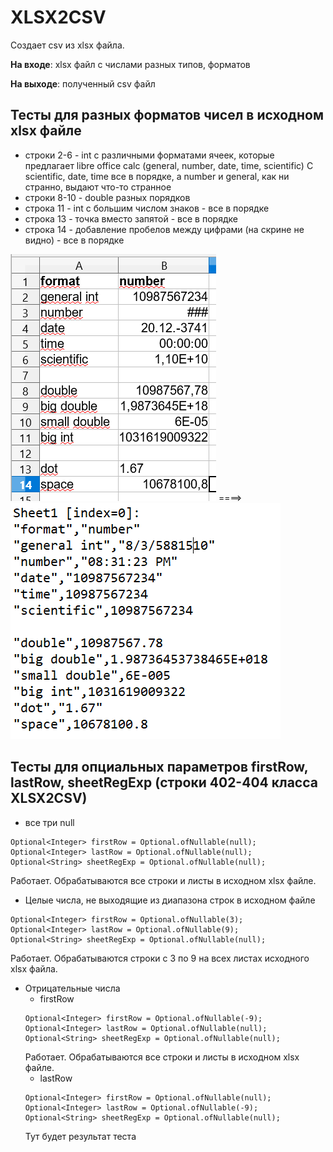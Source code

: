 # XLSX2CSV

Создает csv из xlsx файла.

**На входе**: xlsx файл с числами разных типов, форматов

**На выходе**: полученный csv файл


## Тесты для разных форматов чисел в исходном xlsx файле

* строки 2-6 - int с различными форматами ячеек, которые предлагает libre office calc (general, number, date, time, scientific)
C scientific, date, time все в порядке, а number и general, как ни странно, выдают что-то странное
* строки 8-10 - double разных порядков
* строка 11 - int с большим числом знаков - все в порядке
* строка 13 - точка вместо запятой - все в порядке
* строка 14 - добавление пробелов между цифрами (на скрине не видно) - все в порядке

![from](/img/xl.PNG)  ====>  ![to](img/csv.PNG)

## Тесты для опциальных параметров firstRow, lastRow, sheetRegExp (строки 402-404 класса XLSX2CSV)

* все три null
```
Optional<Integer> firstRow = Optional.ofNullable(null);
Optional<Integer> lastRow = Optional.ofNullable(null);
Optional<String> sheetRegExp = Optional.ofNullable(null);
```
Работает. Обрабатываются все строки и листы в исходном xlsx файле.

* Целые числа, не выходящие из диапазона строк в исходном файле
```
Optional<Integer> firstRow = Optional.ofNullable(3);
Optional<Integer> lastRow = Optional.ofNullable(9);
Optional<String> sheetRegExp = Optional.ofNullable(null);
```
Работает. Обрабатываются строки с 3 по 9 на всех листах исходного xlsx файла.

* Отрицательные числа
  * firstRow
  ```
  Optional<Integer> firstRow = Optional.ofNullable(-9);
  Optional<Integer> lastRow = Optional.ofNullable(null);
  Optional<String> sheetRegExp = Optional.ofNullable(null);
  ```
  Работает. Обрабатываются все строки и листы в исходном xlsx файле.
  * lastRow
  ```
  Optional<Integer> firstRow = Optional.ofNullable(null);
  Optional<Integer> lastRow = Optional.ofNullable(-9);
  Optional<String> sheetRegExp = Optional.ofNullable(null);
  ```
  Тут будет результат теста
